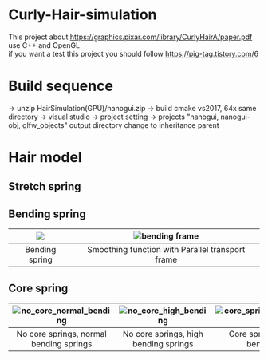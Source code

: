 # Curly-Hair-simulation
This project about https://graphics.pixar.com/library/CurlyHairA/paper.pdf use C++ and OpenGL <br>
if you want a test this project you should follow https://pig-tag.tistory.com/6 

# Build sequence

-> unzip HairSimulation(GPU)/nanogui.zip
-> build cmake vs2017, 64x same directory
-> visual studio -> project setting -> projects "nanogui, nanogui-obj, glfw_objects" output directory change to inheritance parent


# Hair model

## Stretch spring

## Bending spring
|<img src="https://user-images.githubusercontent.com/82528291/163705545-6ef91bbc-d293-44de-b119-794f224eafa2.gif"/>|![bending frame](https://user-images.githubusercontent.com/82528291/165365474-5e22d450-238e-42af-916c-a39515be4c2c.gif)|
|:--:|:--:|
|Bending spring|Smoothing function with Parallel transport frame|

## Core spring
|![no_core_normal_bending](https://user-images.githubusercontent.com/82528291/165364832-7883cecf-c7fd-4a0f-8217-320cef452e71.gif)|![no_core_high_bending](https://user-images.githubusercontent.com/82528291/165364857-0b12bf77-8702-43a2-a988-1dbff3097d58.gif)|![core_spring_normal_bendinggif](https://user-images.githubusercontent.com/82528291/165364884-17c5e230-d6c2-4647-a9d9-d7d7f0f3bfe3.gif)|
|:--:|:--:|:--:|
|No core springs, normal bending springs|No core springs, high bending springs|Core springs with, normal bending springs|

